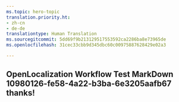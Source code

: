 ```yaml
---
ms.topic: hero-topic
translation.priority.ht:
- zh-cn
- de-de
translationtype: Human Translation
ms.sourcegitcommit: 5dd69f9b213129517553592ca2286ba8e73965de
ms.openlocfilehash: 31cec33cbb9d345dbc60c00975887628429e02a3

---
```

## OpenLocalization Workflow Test MarkDown 10980126-fe58-4a22-b3ba-6e3205aafb67 thanks!



<!--HONumber=Aug16_HO4-->


